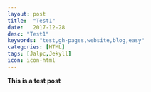 ```yaml
---
layout: post
title:  "Test1"
date:   2017-12-28
desc: "Test1"
keywords: "test,gh-pages,website,blog,easy"
categories: [HTML]
tags: [Jalpc,Jekyll]
icon: icon-html
---
```


**This is a test post**